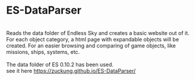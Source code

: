 # ES-DataParser
<br>
Reads the data folder of Endless Sky and creates a basic website out of it. For each object category, a html page with expandable objects will be created. For an easier browsing and comparing of game objects, like missions, ships, systems, etc.<br>
<br>
The data folder of ES 0.10.2 has been used.<br>
see it here <a href='https://zuckung.github.io/ES-DataParser/'>https://zuckung.github.io/ES-DataParser/</a><br>
